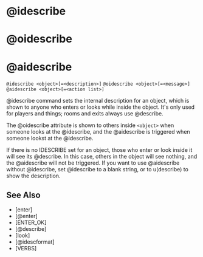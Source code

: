 # @idescribe
# @oidescribe
# @aidescribe
`@idescribe <object>[=<description>]`
`@oidescribe <object>[=<message>]`
`@aidescribe <object>[=<action list>]`

@idescribe command sets the internal description for an object, which is shown to anyone who enters or looks while inside the object. It's only used for players and things; rooms and exits always use @describe.

The @oidescribe attribute is shown to others inside `<object>` when someone looks at the @idescribe, and the @aidescribe is triggered when someone lookst at the @idescribe.

If there is no IDESCRIBE set for an object, those who enter or look inside it will see its @describe. In this case, others in the object will see nothing, and the @aidescribe will not be triggered. If you want to use @aidescribe without @idescribe, set @idescribe to a blank string, or to u(describe) to show the description.


## See Also
- [enter]
- [@enter]
- [ENTER_OK]
- [@describe]
- [look]
- [@idescformat]
- [VERBS]

